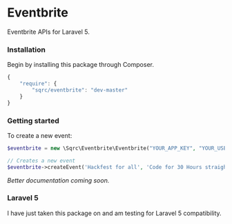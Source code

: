 # Eventbrite

Eventbrite APIs for Laravel 5.

### Installation

Begin by installing this package through Composer.

```js
{
    "require": {
        "sqrc/eventbrite": "dev-master"
    }
}
```

### Getting started

To create a new event:
```php
$eventbrite = new \Sqrc\Eventbrite\Eventbrite("YOUR_APP_KEY", "YOUR_USER_KEY");

// Creates a new event
$eventbrite->createEvent('Hackfest for all', 'Code for 30 Hours straight.', $startDate, $endDate, $timezone, $details);
```

*Better documentation coming soon.*

### Laravel 5

I have just taken this package on and am testing for Laravel 5 compatibility.
